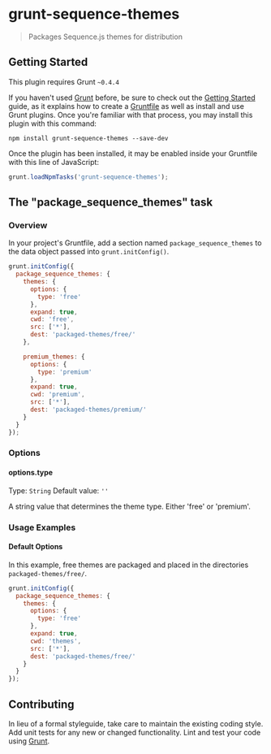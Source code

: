 # grunt-sequence-themes

> Packages Sequence.js themes for distribution

## Getting Started
This plugin requires Grunt `~0.4.4`

If you haven't used [Grunt](http://gruntjs.com/) before, be sure to check out the [Getting Started](http://gruntjs.com/getting-started) guide, as it explains how to create a [Gruntfile](http://gruntjs.com/sample-gruntfile) as well as install and use Grunt plugins. Once you're familiar with that process, you may install this plugin with this command:

```shell
npm install grunt-sequence-themes --save-dev
```

Once the plugin has been installed, it may be enabled inside your Gruntfile with this line of JavaScript:

```js
grunt.loadNpmTasks('grunt-sequence-themes');
```

## The "package_sequence_themes" task

### Overview
In your project's Gruntfile, add a section named `package_sequence_themes` to the data object passed into `grunt.initConfig()`.

```js
grunt.initConfig({
  package_sequence_themes: {
    themes: {
      options: {
        type: 'free'
      },
      expand: true,
      cwd: 'free',
      src: ['*'],
      dest: 'packaged-themes/free/'
    },

    premium_themes: {
      options: {
        type: 'premium'
      },
      expand: true,
      cwd: 'premium',
      src: ['*'],
      dest: 'packaged-themes/premium/'
    }
  }
});
```

### Options

#### options.type
Type: `String`
Default value: `''`

A string value that determines the theme type. Either 'free' or 'premium'.

### Usage Examples

#### Default Options
In this example, free themes are packaged and placed in the directories `packaged-themes/free/`.

```js
grunt.initConfig({
  package_sequence_themes: {
    themes: {
      options: {
        type: 'free'
      },
      expand: true,
      cwd: 'themes',
      src: ['*'],
      dest: 'packaged-themes/free/'
    }
  }
});
```

## Contributing
In lieu of a formal styleguide, take care to maintain the existing coding style. Add unit tests for any new or changed functionality. Lint and test your code using [Grunt](http://gruntjs.com/).
